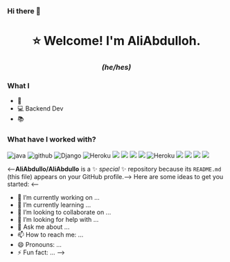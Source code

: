 ### Hi there 👋

<h1 align="center"> ⭐ Welcome! I'm AliAbdulloh.</h1>
<h3 align="center"> <i>(he/hes)</i> </h3>


### What I
* 🚩 
* 💻 Backend Dev
* 📚 



### What have I worked with?
<p>
  <img alt="java" src="https://img.shields.io/badge/-Java-#f8fbff?style=flat-square&logo=java&logoColor=blue" />
  <img alt="github" src="https://img.shields.io/badge/-Github-2088FF?style=flat-square&logo=github&logoColor=white" />
  <img alt="Django" src="https://img.shields.io/badge/-Django-43853d?style=flat-square&logo=Django&logoColor=white" />
  <img alt="Heroku" src="https://img.shields.io/badge/-Heroku-430098?style=flat-square&logo=heroku&logoColor=white" />
  <img src="https://img.shields.io/badge/C-000000?style=flat-square&logo=C&logoColor=white" />
  <img src="https://img.shields.io/badge/Python-FFD43B?style=flat-square&logo=python&logoColor=blue" />
  <img src="https://img.shields.io/badge/PostgreSQL-316192?style=flat-square&logo=postgresql&logoColor=white" />
  <img src="https://img.shields.io/badge/HTML-4EA94B?style=flat-square&logo=html&logoColor=white" />
  <img alt="Heroku" src="https://img.shields.io/badge/-.Net-430098?style=flat-square&logo=.Net&logoColor=white" />
  <img src="https://img.shields.io/badge/JavaScript-F7DF1E?style=flat-square&logo=javascript&logoColor=black" />
  <img src="https://img.shields.io/badge/JSON-000000?style=flat-square&logo=json&logoColor=white" />
  <img src="https://img.shields.io/badge/CSS -00ADD8?style=flat-square&logo=css&logoColor=white" />
  <img src="https://img.shields.io/badge/MySQL-00000F?style=flat-square&logo=mysql&logoColor=white" />
</p>

<--**AliAbdullo/AliAbdullo** is a ✨ _special_ ✨ repository because its `README.md` (this file) appears on your GitHub profile.-->
Here are some ideas to get you started:
<--
- 🔭 I’m currently working on ...
- 🌱 I’m currently learning ...
- 👯 I’m looking to collaborate on ...
- 🤔 I’m looking for help with ...
- 💬 Ask me about ...
- 📫 How to reach me: ...
- 😄 Pronouns: ...
- ⚡ Fun fact: ...
-->

